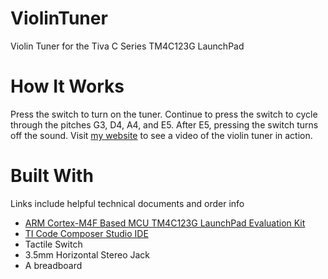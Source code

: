 # ViolinTuner
Violin Tuner for the Tiva C Series TM4C123G LaunchPad

# How It Works
Press the switch to turn on the tuner. Continue to press the switch to cycle through the pitches G3, D4, A4, and E5. 
After E5, pressing the switch turns off the sound.
Visit [my website](https://allisonmarias.com/violin-tuner) to see a video of the violin tuner in action.

# Built With
Links include helpful technical documents and order info
* [ARM Cortex-M4F Based MCU TM4C123G LaunchPad Evaluation Kit](http://www.ti.com/tool/EK-TM4C123GXL)
* [TI Code Composer Studio IDE](http://www.ti.com/tool/CCSTUDIO)
* Tactile Switch
* 3.5mm Horizontal Stereo Jack
* A breadboard

